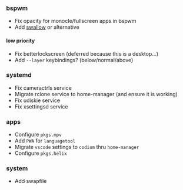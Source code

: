 ### bspwm

- Fix opacity for monocle/fullscreen apps in bspwm
- Add [swallow](https://github.com/JopStro/bspswallow) or alternative

#### low priority

- Fix betterlockscreen (deferred because this is a desktop...)
- Add `--layer` keybindings? (below/normal/above)

### systemd

- Fix cameractrls service
- Migrate rclone service to home-manager (and ensure it is working)
- Fix udiskie service
- Fix xsettingsd service

### apps

- Configure `pkgs.mpv`
- Add `PWA` for `languagetool`
- Migrate `vscode` settings to `codium` thru `home-manager`
- Configure `pkgs.helix`

### system

- Add swapfile
